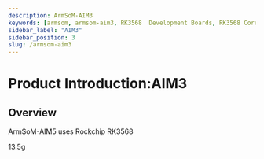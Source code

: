 ```yaml
---
description: ArmSoM-AIM3
keywords: [armsom, armsom-aim3, RK3568  Development Boards, RK3568 Core borad, rockchip]
sidebar_label: "AIM3"
sidebar_position: 3
slug: /armsom-aim3
---
```


# Product Introduction:AIM3

## Overview

ArmSoM-AIM5 uses Rockchip RK3568

13.5g
